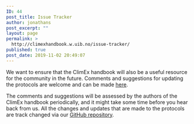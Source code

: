 ```yaml
---
ID: 44
post_title: Issue Tracker
author: jonathans
post_excerpt: ""
layout: page
permalink: >
  http://climexhandbook.w.uib.no/issue-tracker/
published: true
post_date: 2019-11-02 20:49:07
---
```

We want to ensure that the ClimEx handbook will also be a useful resource for the community in the future. Comments and suggestions for updating the protocols are welcome and can be made <a href="https://github.com/ClimExHandbook/ClimExHandbook/issues">here</a>.

The comments and suggestions will be assessed by the authors of the ClimEx handbook periodically, and it might take some time before you hear back from us. All the changes and updates that are made to the protocols are track changed via our <a href="https://github.com/ClimExHandbook/ClimExHandbook">GitHub repository</a>.